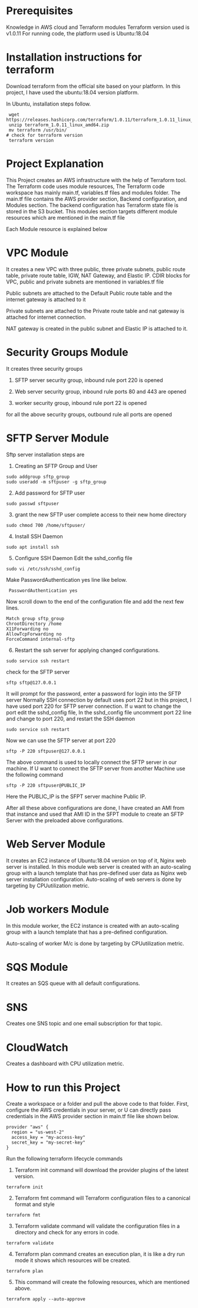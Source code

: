 # Prerequisites
Knowledge in AWS cloud and Terraform modules 
Terraform version used is v1.0.11
For running code, the platform used is Ubuntu:18.04

 # Installation instructions for terraform
Download terraform from the official site based on your platform.
 In this project, I have used the ubuntu:18.04 version platform. 

In Ubuntu, installation steps follow.
```
 wget https://releases.hashicorp.com/terraform/1.0.11/terraform_1.0.11_linux_amd64.zip
 unzip terraform_1.0.11_linux_amd64.zip
 mv terraform /usr/bin/
# check for terraform version   
 terraform version
```

# Project Explanation 
This Project creates an AWS infrastructure with the help of Terraform tool.
The Terraform code uses module resources, The Terraform code workspace has mainly main.tf, variables.tf files and modules folder.
The main.tf file contains the AWS provider section, Backend configuration, and Modules section. The backend configuration has Terraform state file is stored in the S3 bucket.
This modules section targets different module resources which are mentioned in the main.tf file

Each Module resource is explained below 

# VPC Module
It creates a new VPC with three public, three private subnets, public route table, private route table, IGW, NAT Gateway, and Elastic IP.
CDIR blocks for VPC, public and private subnets are mentioned in variables.tf file

Public subnets are attached to the Default Public route table and the internet gateway is attached to it

Private subnets are attached to the Private route table and nat gateway is attached for internet connection.

NAT gateway is created in the public subnet and Elastic IP is attached to it.

# Security Groups  Module
It creates three security groups 
 
1) SFTP server security group, inbound rule port 220 is opened

 2) Web server security group, inbound rule ports 80 and 443 are opened

3) worker security group, inbound rule port 22 is opened

 for all the above security groups, outbound rule all ports are opened


# SFTP Server Module
Sftp server installation steps are

1) Creating an SFTP Group and User
```
sudo addgroup sftp_group
sudo useradd -m sftpuser -g sftp_group
```
2) Add password for SFTP user
```
sudo passwd sftpuser
```
3) grant the new SFTP user complete access to their new home directory
```
sudo chmod 700 /home/sftpuser/
```
4) Install SSH Daemon
```
sudo apt install ssh
```
5) Configure SSH Daemon
Edit the sshd_config file 
```
sudo vi /etc/ssh/sshd_config
```
Make PasswordAuthentication yes line like below.
```
 PasswordAuthentication yes
```
Now scroll down to the end of the configuration file and add the next few lines.
```
Match group sftp_group
ChrootDirectory /home 
X11Forwarding no 
AllowTcpForwarding no 
ForceCommand internal-sftp
```
6) Restart the ssh server for applying changed configurations.
```
sudo service ssh restart
```

check for the SFTP server
```
sftp sftp@127.0.0.1
```
It will prompt for the password, enter a password for login into the SFTP server
Normally SSH connection by default uses port 22 but in this project, I have used port 220 for SFTP server connection.
If u want to change the port edit the sshd_config file, In the sshd_config file uncomment port 22 line and change to port 220, and restart the SSH daemon 
```
sudo service ssh restart
```
Now we can use the SFTP server at port 220
```
sftp -P 220 sftpuser@127.0.0.1
```
The above command is used to locally connect the SFTP server in our machine.
If U want to connect the SFTP server from another Machine use the following command
```
sftp -P 220 sftpuser@PUBLIC_IP
```
Here the PUBLIC_IP  is the SFPT server machine Public IP.

After all these above configurations are done, I have created an AMI from that instance and used that AMI  ID in the SFPT module to create an SFTP Server with the preloaded above configurations.

# Web Server Module
It creates an EC2 instance of Ubuntu:18.04 version on top of it, Nginx web server is installed.
In this module web server is created with an auto-scaling group with a launch template that has pre-defined user data as Nginx web server installation configuration.
Auto-scaling of web servers is done by targeting by CPUutilization metric.

# Job workers Module
In this module worker, the EC2 instance is created with an auto-scaling group with a launch template that has a pre-defined configuration.

Auto-scaling of worker M/c  is done by targeting by CPUutilization metric.

# SQS Module
It creates an SQS queue with all default configurations.

# SNS
Creates one SNS topic and one email subscription for that topic.

# CloudWatch 

Creates a dashboard with CPU utilization metric.

# How to run this Project 
Create a workspace or a folder and pull the above code to that folder.
First, configure the AWS credentials in your server, or U can directly pass credentials in the AWS provider section in main.tf file like shown below.
```
provider "aws" {
  region = "us-west-2"
  access_key = "my-access-key"
  secret_key = "my-secret-key"
}
```

Run the following terraform lifecycle commands

1) Terraform init command will download the provider plugins of the latest version.
```
terraform init
```
2) Terraform fmt command will Terraform configuration files to a canonical format and style
```
terraform fmt
```
3) Terraform validate command will validate the configuration files in a directory and check for any errors in code.
```
terraform validate
```
4) Terraform plan command creates an execution plan, it is like a dry run mode it shows which resources will be created.
```
terraform plan
```
5) This command will create the following resources, which are mentioned above.
```
terraform apply --auto-approve
```
 


